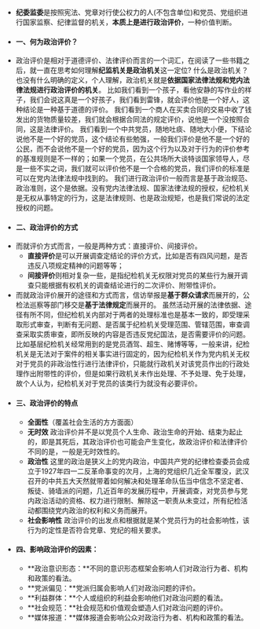 - **纪委监委**是按照宪法、党章对行使公权力的人(不包含单位)和党员、党组织进行国家监察、纪律监督的机关，**本质上是进行政治评价**，一种价值判断。
- #### 一、何为政治评价？
- 政治评价是相对于道德评价、法律评价而言的一个词汇，在阅读了一些书籍之后，就一直在思考如何理解**纪监机关是政治机关**这一定位?
  什么是政治机关？也没有什么明确的定义，个人理解，政治机关就是**依据国家法律法规和党内法律法规进行政治评价的机关**。
  比如我们看到一个孩子，看他安静的写作业的样子，我们会说这真是一个好孩子，我们看到雷锋，就会评价他是一个好人，这种结论是一种基于道德的评价。
  我们看到一个商人在买卖合同的交易中收了钱发出的货物质量较差，我们就会根据合同法的规定评价，说他是一个没按照合同，这是法律评价。
  我们看到一个中共党员，随地吐痰、随地大小便，下结论说他不是一个好的党员，这个结论有些勉强，一般我们评价是他不是一个好的公民，而不会说他不是一个好的党员，因为这个行为以及对于行为的评价参考的基准规则是不一样的；如果一个党员，在公共场所大谈特谈国家领导人，尽是一些不实之词，我们就可以评价他不是一个合格的党员，我们评价的标准是可以在党内法律法规中找到的。
  我们进行政治评价一般而言是基于政治规范、政治准则，这个是依据。没有党内法律法规、国家法律法规的授权，纪检机关是无权从事特定的行为，这是法律规则、也是政治规矩，也是我们常说的法定授权的问题。
- #### 二、政治评价的方式
- 而就评价方式而言，一般是两种方式：直接评价、间接评价。
	- **直接评价**是可以开展调查定结论的评价方式，比如是否有四风问题，是否违反八项规定精神的问题等等；
	- **间接评价**则相对复杂一些，是指纪检机关无权限对党员的某些行为展开调查只能根据有权机关的调查结论进行的二次评价、附带性评价。
- 而就政治评价展开的途径和方式而言，信访举报是**基于群众请求**而展开的，公检法巡察等部门移交是**基于法律规定**而展开的。
  虽然活动开展的法律依据、途径有所不同，但纪检机关内部对于两者的处理标准也是基本一致的，即受理采取形式审查，判断有无问题、是否属于纪检机关受理范围、管辖范围，审查调查采取实质审查，即所反映的内容是否违反党纪国法，是否需要评价的问题。
  比如基层纪检机关经常用到的是党员酒驾、超生、赌博等等，一般来讲，纪检机关是无法对于案件的相关事实进行固定的，因为纪检机关作为党内机关无权对于党员的非政治性行进行法律评价，只能就行政机关对该党员作出的行政处理作出附带性的评价，但是如果行政机关未作出处理、不予处理、免于处理，故个人认为，纪检机关对于党员的该类行为就没有必要评价。
- #### 三、政治评价的特点
	- **全面性**（覆盖社会生活的方方面面）
	- **无时效** 政治评价并不是以党员个人生命、政治生命的开始、结束为起止的，即是其死后，其政治评价也可能会产生变化，故政治评价和法律评价不同的是，一般是无时效性的。
	- **政治性** 这里的政治是狭义上的党内政治，中国共产党的纪律检查委员会成立于1927年四一二反革命事变的次月，上海的党组织几近全军覆没，武汉召开的中共五大天然就带着如何解决和处理革命队伍当中信念不坚定者、叛徒、骑墙派的问题，几近百年的发展历程中，开展调查，对党员参与党内政治活动的资格、权力进行限制、解除这一职责从未变过，所有纪检活动都围绕党内政治的权利和义务而展开。
	- **社会影响性** 政治评价的出发点和根据就是某个党员行为的社会影响性，该行为的定性是否符合党章、党纪的相关要求。
- #### 四、影响政治评价的因素：
	- **政治意识形态：**不同的意识形态框架会影响人们对政治行为者、机构和政策的看法。
	- **党派偏见：**党派归属会影响人们对政治问题的评价。
	- **利益群体：**个人或组织的利益会影响他们对政治问题的看法。
	- **社会规范：**社会规范和价值观会塑造人们对政治问题的评价。
	- **媒体报道：**媒体报道会影响公众对政治行为者、机构和政策的看法。